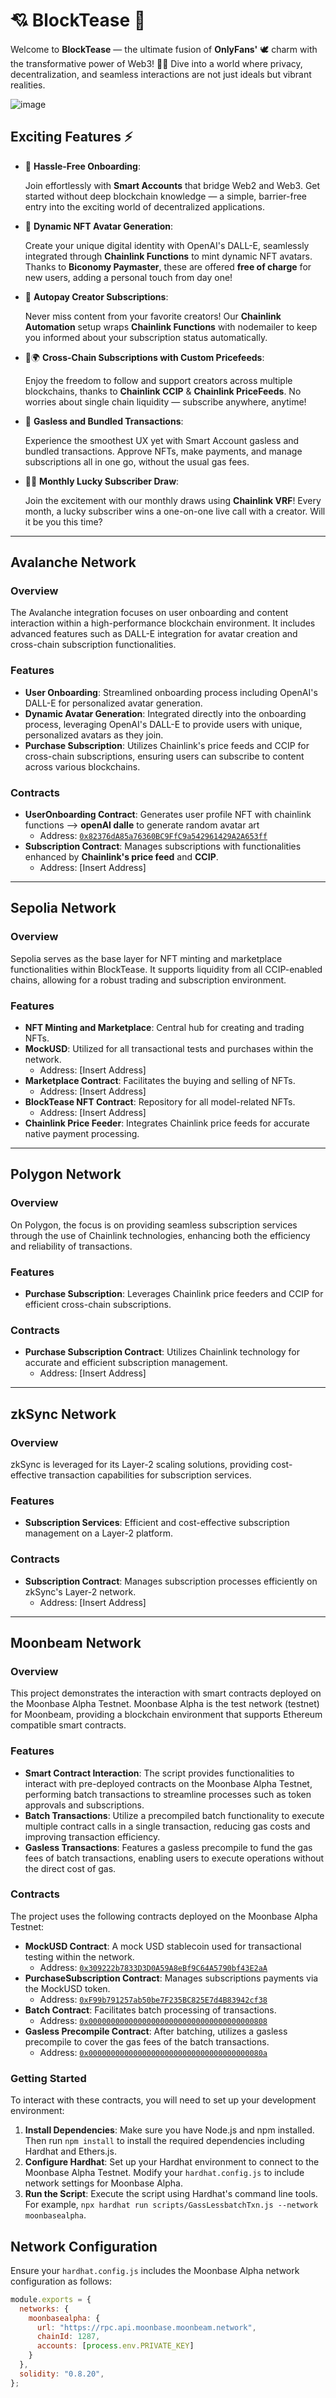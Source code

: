 # 💘 BlockTease 💌
Welcome to **BlockTease** — the ultimate fusion of **OnlyFans'** 🕊 charm with the transformative power of Web3! 🚀🌐 Dive into a world where privacy, decentralization, and seamless interactions are not just ideals but vibrant realities.

![image](https://github.com/BlockTease-BlockMagic/Backend/assets/40585900/d2d92f52-068d-4861-ae21-95a7a74fed89)

## Exciting Features ⚡

- 🚀 **Hassle-Free Onboarding**: 

  Join effortlessly with **Smart Accounts** that bridge Web2 and Web3. Get started without deep blockchain knowledge — a simple, barrier-free entry into the exciting world of decentralized        applications. 

- 🎨 **Dynamic NFT Avatar Generation**: 

    Create your unique digital identity with OpenAI's DALL-E, seamlessly integrated through **Chainlink Functions** to mint dynamic NFT avatars. Thanks to **Biconomy Paymaster**, these are     offered **free of charge** for new users, adding a personal touch from day one! 

- 🔄 **Autopay Creator Subscriptions**: 

    Never miss content from your favorite creators! Our **Chainlink Automation** setup wraps **Chainlink Functions** with nodemailer to keep you informed about your subscription status automatically. 

- 🔗🌍 **Cross-Chain Subscriptions with Custom Pricefeeds**: 

    Enjoy the freedom to follow and support creators across multiple blockchains, thanks to **Chainlink CCIP** & **Chainlink PriceFeeds**. No worries about single chain liquidity — subscribe anywhere, anytime! 

- 💸 **Gasless and Bundled Transactions**: 

    Experience the smoothest UX yet with Smart Account gasless and bundled transactions. Approve NFTs, make payments, and manage subscriptions all in one go, without the usual gas fees. 

-  🎲📞 **Monthly Lucky Subscriber Draw**: 

    Join the excitement with our monthly draws using **Chainlink VRF**! Every month, a lucky subscriber wins a one-on-one live call with a creator. Will it be you this time?
---

## Avalanche Network

### Overview
The Avalanche integration focuses on user onboarding and content interaction within a high-performance blockchain environment. It includes advanced features such as DALL-E integration for avatar creation and cross-chain subscription functionalities.

### Features

- **User Onboarding**: Streamlined onboarding process including OpenAI's DALL-E for personalized avatar generation.
- **Dynamic Avatar Generation**: Integrated directly into the onboarding process, leveraging OpenAI's DALL-E to provide users with unique, personalized avatars as they join.
- **Purchase Subscription**: Utilizes Chainlink's price feeds and CCIP for cross-chain subscriptions, ensuring users can subscribe to content across various blockchains.

### Contracts

- **UserOnboarding Contract**: Generates user profile NFT with chainlink functions --> **openAI dalle** to generate random avatar art
  - Address: [`0x82376dA85a76360BC9FfC9a542961429A2A653ff`](https://testnet.avascan.info/blockchain/all/address/0x82376dA85a76360BC9FfC9a542961429A2A653ff/contract) 
- **Subscription Contract**: Manages subscriptions with functionalities enhanced by **Chainlink's price feed** and **CCIP**.
  - Address: [Insert Address]


---

## Sepolia Network

### Overview
Sepolia serves as the base layer for NFT minting and marketplace functionalities within BlockTease. It supports liquidity from all CCIP-enabled chains, allowing for a robust trading and subscription environment.

### Features

- **NFT Minting and Marketplace**: Central hub for creating and trading NFTs.
- **MockUSD**: Utilized for all transactional tests and purchases within the network.
  - Address: [Insert Address]
- **Marketplace Contract**: Facilitates the buying and selling of NFTs.
  - Address: [Insert Address]
- **BlockTease NFT Contract**: Repository for all model-related NFTs.
  - Address: [Insert Address]
- **Chainlink Price Feeder**: Integrates Chainlink price feeds for accurate native payment processing.

---

## Polygon Network

### Overview
On Polygon, the focus is on providing seamless subscription services through the use of Chainlink technologies, enhancing both the efficiency and reliability of transactions.

### Features

- **Purchase Subscription**: Leverages Chainlink price feeders and CCIP for efficient cross-chain subscriptions.

### Contracts

- **Purchase Subscription Contract**: Utilizes Chainlink technology for accurate and efficient subscription management.
  - Address: [Insert Address]

---

## zkSync Network

### Overview
zkSync is leveraged for its Layer-2 scaling solutions, providing cost-effective transaction capabilities for subscription services.

### Features

- **Subscription Services**: Efficient and cost-effective subscription management on a Layer-2 platform.

### Contracts

- **Subscription Contract**: Manages subscription processes efficiently on zkSync's Layer-2 network.
  - Address: [Insert Address]

---


## Moonbeam Network

### Overview

This project demonstrates the interaction with smart contracts deployed on the Moonbase Alpha Testnet. Moonbase Alpha is the test network (testnet) for Moonbeam, providing a blockchain environment that supports Ethereum compatible smart contracts.

### Features

- **Smart Contract Interaction**: The script provides functionalities to interact with pre-deployed contracts on the Moonbase Alpha Testnet, performing batch transactions to streamline processes such as token approvals and subscriptions.
- **Batch Transactions**: Utilize a precompiled batch functionality to execute multiple contract calls in a single transaction, reducing gas costs and improving transaction efficiency.
- **Gasless Transactions**: Features a gasless precompile to fund the gas fees of batch transactions, enabling users to execute operations without the direct cost of gas.

### Contracts

The project uses the following contracts deployed on the Moonbase Alpha Testnet:

- **MockUSD Contract**: A mock USD stablecoin used for transactional testing within the network.
  - Address: [`0x309222b7833D3D0A59A8eBf9C64A5790bf43E2aA`](https://moonbase.moonscan.io/address/0x309222b7833D3D0A59A8eBf9C64A5790bf43E2aA)
- **PurchaseSubscription Contract**: Manages subscriptions payments via the MockUSD token.
  - Address: [`0xF99b791257ab50be7F235BC825E7d4B83942cf38`](https://moonbase.moonscan.io/address/0xF99b791257ab50be7F235BC825E7d4B83942cf38)
- **Batch Contract**: Facilitates batch processing of transactions.
  - Address: [`0x0000000000000000000000000000000000000808`](https://moonbase.moonscan.io/address/0x0000000000000000000000000000000000000808)
- **Gasless Precompile Contract**: After batching, utilizes a gasless precompile to cover the gas fees of the batch transactions.
  - Address: [`0x000000000000000000000000000000000000080a`](https://moonbase.moonscan.io/address/0x000000000000000000000000000000000000080a)

### Getting Started

To interact with these contracts, you will need to set up your development environment:

1. **Install Dependencies**: Make sure you have Node.js and npm installed. Then run `npm install` to install the required dependencies including Hardhat and Ethers.js.
2. **Configure Hardhat**: Set up your Hardhat environment to connect to the Moonbase Alpha Testnet. Modify your `hardhat.config.js` to include network settings for Moonbase Alpha.
3. **Run the Script**: Execute the script using Hardhat's command line tools. For example, `npx hardhat run scripts/GassLessbatchTxn.js --network moonbasealpha`.

## Network Configuration

Ensure your `hardhat.config.js` includes the Moonbase Alpha network configuration as follows:

```javascript
module.exports = {
  networks: {
    moonbasealpha: {
      url: "https://rpc.api.moonbase.moonbeam.network",
      chainId: 1287,
      accounts: [process.env.PRIVATE_KEY]
    }
  },
  solidity: "0.8.20",
};
